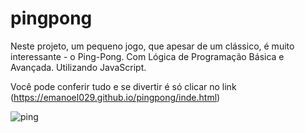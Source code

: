 # pingpong
Neste projeto, um pequeno jogo, que apesar de um clássico, é muito interessante - o Ping-Pong. Com Lógica de Programação Básica e Avançada. 
Utilizando JavaScript. 

Você pode conferir tudo e se divertir é só clicar no link (https://emanoel029.github.io/pingpong/inde.html)

![ping](https://github.com/Emanoel029/pingpong/assets/138140487/60b5c8f5-7f56-4155-94a7-8bf710552160)

